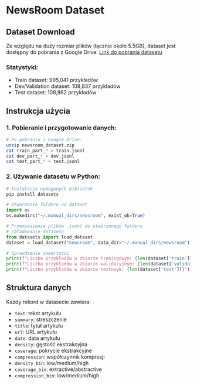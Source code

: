 # NewsRoom Dataset

## Dataset Download
Ze względu na duży rozmiar plików (łącznie około 5.5GB), dataset jest dostępny do pobrania z Google Drive:
[Link do pobrania datasetu](https://drive.google.com/file/d/1E6ZBbN-5PGwqWdJ3Mnik7fDBtUaISKMi/view?usp=sharing)


### Statystyki:
- Train dataset: 995,041 przykładów
- Dev/Validation dataset: 108,837 przykładów 
- Test dataset: 108,862 przykładów

## Instrukcja użycia

### 1. Pobieranie i przygotowanie danych:
```bash
# Po pobraniu z Google Drive:
unzip newsroom_dataset.zip
cat train_part_* > train.jsonl
cat dev_part_* > dev.jsonl
cat test_part_* > test.jsonl
```

### 2. Używanie datasetu w Python:
```python
# Instalacja wymaganych bibliotek
pip install datasets

# Utworzenie folderu na dataset
import os
os.makedirs("~/.manual_dirs/newsroom", exist_ok=True)

# Przeniesienie plików .jsonl do utworzonego folderu
# Załadowanie datasetu
from datasets import load_dataset
dataset = load_dataset("newsroom", data_dir="~/.manual_dirs/newsroom")

# Sprawdzenie zawartości
print(f"Liczba przykładów w zbiorze treningowym: {len(dataset['train'])}")
print(f"Liczba przykładów w zbiorze walidacyjnym: {len(dataset['validation'])}")
print(f"Liczba przykładów w zbiorze testowym: {len(dataset['test'])}")
```

## Struktura danych
Każdy rekord w datasecie zawiera:
- `text`: tekst artykułu
- `summary`: streszczenie
- `title`: tytuł artykułu
- `url`: URL artykułu
- `date`: data artykułu
- `density`: gęstość ekstrakcyjna
- `coverage`: pokrycie ekstrakcyjne
- `compression`: współczynnik kompresji
- `density_bin`: low/medium/high
- `coverage_bin`: extractive/abstractive
- `compression_bin`: low/medium/high

